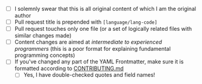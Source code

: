 - [ ] I solemnly swear that this is all original content of which I am the original author
- [ ] Pull request title is prepended with `[language/lang-code]`
- [ ] Pull request touches only one file (or a set of logically related files with similar changes made)
- [ ] Content changes are aimed at *intermediate to experienced programmers* (this is a poor format for explaining fundamental programming concepts)
- [ ] If you've changed any part of the YAML Frontmatter, make sure it is formatted according to [CONTRIBUTING.md](https://github.com/adambard/learnxinyminutes-docs/blob/master/CONTRIBUTING.markdown)
  - [ ] Yes, I have double-checked quotes and field names!
